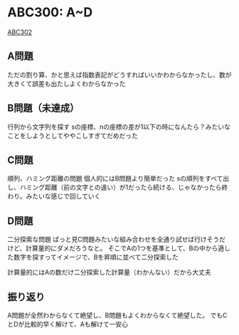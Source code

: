 # ABC300: A~D
[ABC302](https://atcoder.jp/contests/abc302)

## A問題
ただの割り算、かと思えば指数表記がどうすればいいかわからなかったし、数が大きくて誤差も出たしよくわからなかった

## B問題（未達成）
行列から文字列を探す
sの座標、nの座標の差が1以下の時になんたら？みたいなことをしようとしてややこしすぎてだめだった

## C問題
順列、ハミング距離の問題
個人的にはB問題より簡単だった
sの順列をすべて出し、ハミング距離（前の文字との違い）が1だったら続ける、じゃなかったら終わり。みたいな感じで回していく

## D問題
二分探索な問題
ぱっと見C問題みたいな組み合わせを全通り試せば行けそうだけど、計算量的にダメだろうなと。
そこでAの1つを基準として、Bの中から適した数字を探すってイメージで、Bを昇順に並べて二分探索した

計算量的にはAの数だけ二分探索した計算量（わかんない）だから大丈夫


## 振り返り
A問題が全然わからなくて絶望し、B問題もよくわからなくて絶望した。
でもCとDが比較的早く解けて、Aも解けて一安心

